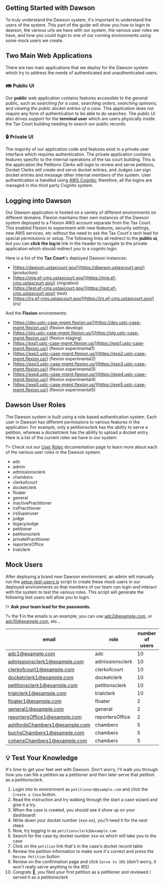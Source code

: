 ## Getting Started with Dawson

To truly understand the Dawson system, it's important to understand the users of the system.  This part of the guide will show you how to login to dawson, the various urls we have with our system, the various user roles we have, and how you could login to one of our running environments using some mock users we create.


## Two Main Web Applications

There are two main applications that we deploy for the Dawson system which try to address the needs of authenticated and unauthenticated users.

### 👪 Public UI

Our **public** web application contains features accessible to the general public, such as *searching for a case*, *searching orders*, *searching opinions*, and *viewing the public docket entries of a case*.  This application does not require any form of authentication to be able to do searches.  The public UI also drives support for the **terminal user** which are users physically inside the Tax Court building needing to search our public records.

### 🔒 Private UI

The majority of our application code and features exist in a private user interface which requires authentication.  The private application contains features specific to the internal operations of the tax court building.  This is the application the Petitions Clerks will login to review and serve petitions, Docket Clerks will create and serve docket entries, and Judges can sign docket entries and message other internal members of the system.  User authentication is handled using [AWS Cognito](https://aws.amazon.com/cognito/); therefore, all the logins are managed in this third party Cognito system.

## Logging into Dawson

Our Dawson application is hosted on a variety of different environments on different domains.  Flexion maintains their own instances of the Dawson system deployed to a Flexion AWS account separate from the Tax Court.  This enabled Flexion to experiment with new features, security settings, new AWS services, etc without the need to ask the Tax Court's tech lead for special permissions or setup.  The following links all redirect to the **public ui**, but you can **click the log in** link in the header to navigate to the private application which should redirect you to a cognito login.

Here is a list of the **Tax Court**'s deployed Dawson instances:

- [https://dawson.ustaxcourt.gov/](https://dawson.ustaxcourt.gov/) (production)
- [https://mig.ef-cms.ustaxcourt.gov/](https://mig.ef-cms.ustaxcourt.gov/) (migration)
- [https://test.ef-cms.ustaxcourt.gov/](https://test.ef-cms.ustaxcourt.gov/) (test)
- [https://irs.ef-cms.ustaxcourt.gov/](https://irs.ef-cms.ustaxcourt.gov/) (irs)

And the **Flexion** environments:

- [https://dev.ustc-case-mgmt.flexion.us/](https://dev.ustc-case-mgmt.flexion.us/) (flexion develop)
- [https://stg.ustc-case-mgmt.flexion.us/](https://stg.ustc-case-mgmt.flexion.us/) (flexion staging)
- [https://exp1.ustc-case-mgmt.flexion.us/](https://exp1.ustc-case-mgmt.flexion.us/) (flexion experimental1)
- [https://exp2.ustc-case-mgmt.flexion.us/](https://exp2.ustc-case-mgmt.flexion.us/) (flexion experimental2)
- [https://exp3.ustc-case-mgmt.flexion.us/](https://exp3.ustc-case-mgmt.flexion.us/) (flexion experimental3)
- [https://exp4.ustc-case-mgmt.flexion.us/](https://exp4.ustc-case-mgmt.flexion.us/) (flexion experimental4)
- [https://exp5.ustc-case-mgmt.flexion.us/](https://exp5.ustc-case-mgmt.flexion.us/) (flexion experimental5)


## Dawson User Roles

The Dawson system is built using a role based authentication system.  Each user in Dawson has different permissions to various features in the application.  For example, only a petitionsclerk has the ability to serve a petition, whereas a docketclerk has the ability to upload a docket entry.  Here is a list of the current roles we have in our system:

?> Check out our [User Roles](/roles) documentation page to learn more about each of the various user roles in the Dawson system.

- adc
- admin
- admissionsclerk
- chambers
- clerkofcourt
- docketclerk
- floater
- general
- inactivePractitioner
- irsPractitioner
- irsSuperuser
- judge
- legacyJudge
- petitioner
- petitionsclerk
- privatePractitioner
- reportersOffice
- trialclerk


## Mock Users

After deploying a brand new Dawson environment, an admin will manually run the [setup-test-users.js](https://github.com/ustaxcourt/ef-cms/blob/staging/shared/admin-tools/user/setup-test-users.js) script to create these mock users in our deployed environments so that members of our team can login and interact with the system to test the various roles.  This script will generate the following test users will allow you to login.

!> **Ask your team lead for the passwords.**

?> the **1** in the emails is an example; you can use adc2@example.com, or adc10@example.com, etc...

| email                         | role            | number of users |
|-------------------------------|-----------------|-----------------|
| adc1@example.com              | adc             | 10              |
| admissionsclerk1@example.com  | admissionsclerk | 10              |
| clerkofcourt1@example.com     | clerkofcourt    | 10              |
| docketclerk1@example.com      | docketclerk     | 10              |
| petitionsclerk1@example.com   | petitionsclerk  | 10              |
| trialclerk1@example.com       | trialclerk      | 10              |
| floater1@example.com          | floater         | 2               |
| general1@example.com          | general         | 2               |
| reportersOffice1@example.com  | reportersOffice | 2               |
| ashfordsChambers1@example.com | chambers        | 5               |
| buchsChambers1@example.com    | chambers        | 5               |
| cohensChambers1@example.com   | chambers        | 5               |

## 💡 Test Your Knowledge

It's time to get your feet wet with Dawson.  Don't worry, I'll walk you through how you can file a petition as a petitioner and then later serve that petition as a petitionsclerk. 

1. Login into to environment as `petitioner4@example.com` and click the `Create a Case` button.
2. Read the instruction and try walking through the start a case wizard and give it a try.
3. When the case is created, you should see it show up on your dashboard! 
4. Write down your docket number (xxx-xx), you'll need it for the next steps
4. Now, try logging in as `petitionsclerk2@example.com`
5. Search for the case by docket number xxx-xx which will take you to the case
6. Click on the `petition` link that's in the case's docket record table
7. Review the petition information to make sure it's correct and press the `Review Petition` button
8. Review on the confirmation page and click `Serve to IRS` (don't worry, it won't really serve anything to the IRS)
9. Congrats 🥳, you filed your first petition as a petitioner and reviewed / served it as a petitionsclerk
